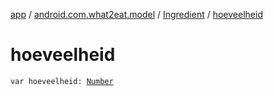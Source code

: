 [app](../../index.md) / [android.com.what2eat.model](../index.md) / [Ingredient](index.md) / [hoeveelheid](./hoeveelheid.md)

# hoeveelheid

`var hoeveelheid: `[`Number`](https://kotlinlang.org/api/latest/jvm/stdlib/kotlin/-number/index.html)